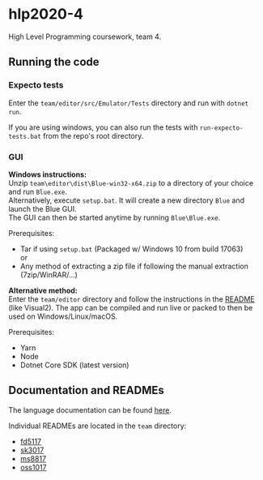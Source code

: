 # hlp2020-4
High Level Programming coursework, team 4.

## Running the code

### Expecto tests

Enter the `team/editor/src/Emulator/Tests` directory and run with `dotnet run`.

If you are using windows, you can also run the tests with `run-expecto-tests.bat` from the repo's root directory.

### GUI

**Windows instructions:**  
Unzip `team\editor\dist\Blue-win32-x64.zip` to a directory of your choice and run `Blue.exe`.  
Alternatively, execute `setup.bat`. It will create a new directory `Blue` and launch the Blue GUI.  
The GUI can then be started anytime by running `Blue\Blue.exe`.  

Prerequisites:
- Tar if using `setup.bat` (Packaged w/ Windows 10 from build 17063)  
or  
- Any method of extracting a zip file if following the manual extraction (7zip/WinRAR/...)


**Alternative method:**  
Enter the `team/editor` directory and follow the instructions in the [README](team/editor/README.md/#Getting-Started) 
(like Visual2). The app can be compiled and run live or packed to then be used on Windows/Linux/macOS.

Prerequisites:
- Yarn
- Node
- Dotnet Core SDK (latest version)

## Documentation and READMEs

The language documentation can be found [here](team/README-team.md).  

Individual READMEs are located in the `team` directory:
- [fd5117](team/README-INDIV-fd5117.md)
- [sk3017](team/README-INDIV-sk3017.md)
- [ms8817](team/README-INDIV-ms8817.md)
- [oss1017](team/README-INDIV-oss1017.md)
